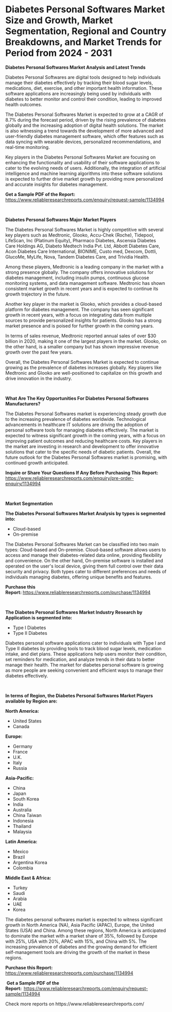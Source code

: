 <p><h1>Diabetes Personal Softwares Market Size and Growth, Market Segmentation, Regional and Country Breakdowns, and Market Trends for Period from 2024 -  2031</h1></p><p><strong>Diabetes Personal Softwares Market Analysis and Latest Trends</strong></p>
<p><p>Diabetes Personal Softwares are digital tools designed to help individuals manage their diabetes effectively by tracking their blood sugar levels, medications, diet, exercise, and other important health information. These software applications are increasingly being used by individuals with diabetes to better monitor and control their condition, leading to improved health outcomes.</p><p>The Diabetes Personal Softwares Market is expected to grow at a CAGR of 8.7% during the forecast period, driven by the rising prevalence of diabetes globally and the increasing adoption of digital health solutions. The market is also witnessing a trend towards the development of more advanced and user-friendly diabetes management software, which offer features such as data syncing with wearable devices, personalized recommendations, and real-time monitoring.</p><p>Key players in the Diabetes Personal Softwares Market are focusing on enhancing the functionality and usability of their software applications to cater to the evolving needs of users. Additionally, the integration of artificial intelligence and machine learning algorithms into these software solutions is expected to further drive market growth by providing more personalized and accurate insights for diabetes management.</p></p>
<p><strong>Get a Sample PDF of the Report:&nbsp;</strong> <a href="https://www.reliableresearchreports.com/enquiry/request-sample/1134994">https://www.reliableresearchreports.com/enquiry/request-sample/1134994</a></p>
<p>&nbsp;</p>
<p><strong>Diabetes Personal Softwares Major Market Players</strong></p>
<p><p>The Diabetes Personal Softwares Market is highly competitive with several key players such as Medtronic, Glooko, Accu-Chek (Roche), Tidepool, LifeScan, Inc (Platinum Equity), Pharmaco Diabetes, Ascensia Diabetes Care Holdings AG, Diabeto Medtech India Pvt. Ltd, Abbott Diabetes Care, Acon Diabetes Care International, BIONIME, Custo med, Dexcom, Dottli, GlucoMe, MyLife, Nova, Tandem Diabetes Care, and Trividia Health.</p><p>Among these players, Medtronic is a leading company in the market with a strong presence globally. The company offers innovative solutions for diabetes management, including insulin pumps, continuous glucose monitoring systems, and data management software. Medtronic has shown consistent market growth in recent years and is expected to continue its growth trajectory in the future.</p><p>Another key player in the market is Glooko, which provides a cloud-based platform for diabetes management. The company has seen significant growth in recent years, with a focus on integrating data from multiple sources to provide personalized insights for patients. Glooko has a strong market presence and is poised for further growth in the coming years.</p><p>In terms of sales revenue, Medtronic reported annual sales of over $30 billion in 2020, making it one of the largest players in the market. Glooko, on the other hand, is a smaller company but has shown impressive revenue growth over the past few years.</p><p>Overall, the Diabetes Personal Softwares Market is expected to continue growing as the prevalence of diabetes increases globally. Key players like Medtronic and Glooko are well-positioned to capitalize on this growth and drive innovation in the industry.</p></p>
<p>&nbsp;</p>
<p><strong>What Are The Key Opportunities For Diabetes Personal Softwares Manufacturers?</strong></p>
<p><p>The Diabetes Personal Softwares market is experiencing steady growth due to the increasing prevalence of diabetes worldwide. Technological advancements in healthcare IT solutions are driving the adoption of personal software tools for managing diabetes effectively. The market is expected to witness significant growth in the coming years, with a focus on improving patient outcomes and reducing healthcare costs. Key players in the market are investing in research and development to offer innovative solutions that cater to the specific needs of diabetic patients. Overall, the future outlook for the Diabetes Personal Softwares market is promising, with continued growth anticipated.</p></p>
<p><strong>Inquire or Share Your Questions If Any Before Purchasing This Report:</strong> <a href="https://www.reliableresearchreports.com/enquiry/pre-order-enquiry/1134994">https://www.reliableresearchreports.com/enquiry/pre-order-enquiry/1134994</a></p>
<p>&nbsp;</p>
<p><strong>Market Segmentation</strong></p>
<p><strong>The Diabetes Personal Softwares Market Analysis by types is segmented into:</strong></p>
<p><ul><li>Cloud-based</li><li>On-premise</li></ul></p>
<p><p>The Diabetes Personal Softwares Market can be classified into two main types: Cloud-based and On-premise. Cloud-based software allows users to access and manage their diabetes-related data online, providing flexibility and convenience. On the other hand, On-premise software is installed and operated on the user's local device, giving them full control over their data security and privacy. Both types cater to different preferences and needs of individuals managing diabetes, offering unique benefits and features.</p></p>
<p><strong>Purchase this Report:&nbsp;</strong><a href="https://www.reliableresearchreports.com/purchase/1134994">https://www.reliableresearchreports.com/purchase/1134994</a></p>
<p>&nbsp;</p>
<p><strong>The Diabetes Personal Softwares Market Industry Research by Application is segmented into:</strong></p>
<p><ul><li>Type I Diabetes</li><li>Type II Diabetes</li></ul></p>
<p><p>Diabetes personal software applications cater to individuals with Type I and Type II diabetes by providing tools to track blood sugar levels, medication intake, and diet plans. These applications help users monitor their condition, set reminders for medication, and analyze trends in their data to better manage their health. The market for diabetes personal software is growing as more people are seeking convenient and efficient ways to manage their diabetes effectively.</p></p>
<p>&nbsp;</p>
<p><strong>In terms of Region, the Diabetes Personal Softwares Market Players available by Region are:</strong></p>
<p>
    <p> <strong> North America: </strong>
        <ul>
            <li>United States</li>
            <li>Canada</li>
        </ul>
        </p> 
    <p> <strong> Europe: </strong>
        <ul>
            <li>Germany</li>
            <li>France</li>
            <li>U.K.</li>
            <li>Italy</li>
            <li>Russia</li>
        </ul>
        </p> 
    <p> <strong> Asia-Pacific: </strong>
        <ul>
            <li>China</li>
            <li>Japan</li>
            <li>South Korea</li>
            <li>India</li>
            <li>Australia</li>
            <li>China Taiwan</li>
            <li>Indonesia</li>
            <li>Thailand</li>
            <li>Malaysia</li>
        </ul>
        </p> 
    <p> <strong> Latin America: </strong>
        <ul>
            <li>Mexico</li>
            <li>Brazil</li>
            <li>Argentina Korea</li>
            <li>Colombia</li>
        </ul>
        </p> 
    <p> <strong> Middle East & Africa: </strong>
        <ul>
            <li>Turkey</li>
            <li>Saudi</li>
            <li>Arabia</li>
            <li>UAE</li>
            <li>Korea</li>
        </ul>
    </p>
    </p>
<p><p>The diabetes personal softwares market is expected to witness significant growth in North America (NA), Asia Pacific (APAC), Europe, the United States (USA) and China. Among these regions, North America is anticipated to dominate the market with a market share of 35%, followed by Europe with 25%, USA with 20%, APAC with 15%, and China with 5%. The increasing prevalence of diabetes and the growing demand for efficient self-management tools are driving the growth of the market in these regions.</p></p>
<p><strong>Purchase this Report: </strong><a href="https://www.reliableresearchreports.com/purchase/1134994">https://www.reliableresearchreports.com/purchase/1134994</a></p>
<p>&nbsp;<strong>Get a Sample PDF of the Report:&nbsp;&nbsp;</strong><a href="https://www.reliableresearchreports.com/enquiry/request-sample/1134994">https://www.reliableresearchreports.com/enquiry/request-sample/1134994</a></p>
<p><strong></strong></p>
<p>Check more reports on https://www.reliableresearchreports.com/</p>